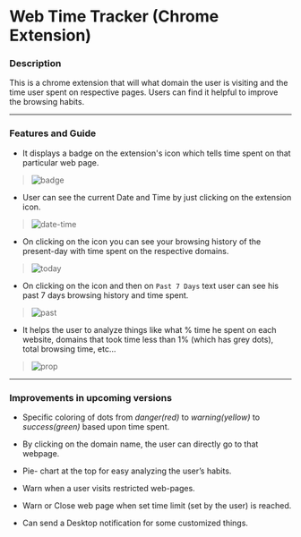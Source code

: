 # Web Time Tracker (Chrome Extension)
### Description
This is a chrome extension that will what domain the user is visiting and the time user spent on respective pages. Users can find it helpful to improve the browsing habits.
 
***
### Features and Guide
- It displays a badge on the extension's icon which tells time spent on that particular web page.
> ![badge](https://user-images.githubusercontent.com/49431756/110208954-e74ea680-7eaf-11eb-9e11-5f056820b201.png)

- User can see the current Date and Time by just clicking on the extension icon.

> ![date-time](https://user-images.githubusercontent.com/49431756/110208957-e9b10080-7eaf-11eb-9446-ff30eaf338c7.png)


- On clicking on the icon you can see your browsing history of the present-day with time spent on the respective domains.
> ![today](https://user-images.githubusercontent.com/49431756/110208960-ee75b480-7eaf-11eb-9245-12eb55e37fe6.png)


- On clicking on the icon and then on `Past 7 Days` text user can see his past 7 days browsing history and time spent.
> ![past](https://user-images.githubusercontent.com/49431756/110208962-f3d2ff00-7eaf-11eb-8b54-df9e0ef5fb2f.png)


- It helps the user to analyze things like what % time he spent on each website, domains that took time less than 1% (which has grey dots), total browsing time, etc...

> ![prop](https://user-images.githubusercontent.com/49431756/110208966-f7ff1c80-7eaf-11eb-9208-e4706701e913.png)
***
### Improvements in upcoming versions


- Specific coloring of dots from _danger(red)_ to _warning(yellow)_ to _success(green)_ based upon time spent.

- By clicking on the domain name, the user can directly go to that webpage.
- Pie- chart at the top for easy analyzing the user’s habits.
- Warn when a user visits restricted web-pages.
- Warn or Close web page when set time limit (set by the user) is reached.
- Can send a Desktop notification for some customized things.
